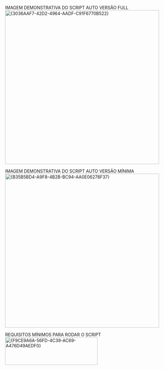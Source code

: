 IMAGEM DEMONSTRATIVA DO SCRIPT AUTO VERSÃO FULL
<img width="500" height="500" alt="{3036AAF7-42D2-4964-AADF-C91F6770B522}" src="https://github.com/user-attachments/assets/95bec4d5-aa76-4957-af9a-fca0d6594dba" />

IMAGEM DEMONSTRATIVA DO SCRIPT AUTO VERSÃO MÍNIMA
<img width="500" height="500" alt="{B35B5BD4-A9F8-4B2B-BC94-AA0E06278F37}" src="https://github.com/user-attachments/assets/9b1dffaa-fb0d-45b3-8534-431adc7d14c1" />




REQUISITOS MÍNIMOS PARA RODAR O SCRIPT
<img width="300" height="90" alt="{F9CE9A6A-56FD-4C39-AC69-A476D49AEDF0}" src="https://github.com/user-attachments/assets/8eea7a6e-62ea-4103-84ba-257acbdeab92" />
